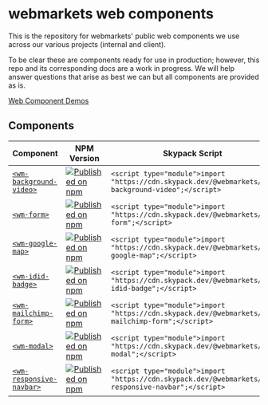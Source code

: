 # webmarkets web components

This is the repository for webmarkets' public web components we use across our various projects (internal and client).

To be clear these are components ready for use in production; however, this repo and its corresponding docs are a work in progress. We will help answer questions that arise as best we can but all components are provided as is.

[Web Component Demos](https://webmarkets-web-components.web.app/)

## Components

| Component     | NPM Version | Skypack Script
| --------------| ----------- | ------------
| [`<wm-background-video>`](https://github.com/Webmarkets/wm-web-components/tree/main/packages/wm-background-video) | [![Published on npm](https://img.shields.io/npm/v/@webmarkets/wm-background-video.svg)](https://www.npmjs.com/package/@webmarkets/wm-background-video) | `<script type="module">import "https://cdn.skypack.dev/@webmarkets/wm-background-video";</script>`
| [`<wm-form>`](https://github.com/Webmarkets/wm-web-components/tree/main/packages/wm-form) | [![Published on npm](https://img.shields.io/npm/v/@webmarkets/wm-form.svg)](https://www.npmjs.com/package/@webmarkets/wm-form) | `<script type="module">import "https://cdn.skypack.dev/@webmarkets/wm-form";</script>`
| [`<wm-google-map>`](https://github.com/Webmarkets/wm-web-components/tree/main/packages/wm-google-map) | [![Published on npm](https://img.shields.io/npm/v/@webmarkets/wm-google-map.svg)](https://www.npmjs.com/package/@webmarkets/wm-google-map) | `<script type="module">import "https://cdn.skypack.dev/@webmarkets/wm-google-map";</script>`
| [`<wm-idid-badge>`](https://github.com/Webmarkets/wm-web-components/tree/main/packages/wm-idid-badge) | [![Published on npm](https://img.shields.io/npm/v/@webmarkets/wm-idid-badge.svg)](https://www.npmjs.com/package/@webmarkets/wm-idid-badge) | `<script type="module">import "https://cdn.skypack.dev/@webmarkets/wm-idid-badge";</script>`
| [`<wm-mailchimp-form>`](https://github.com/Webmarkets/wm-web-components/tree/main/packages/wm-mailchimp-form) | [![Published on npm](https://img.shields.io/npm/v/@webmarkets/wm-mailchimp-form.svg)](https://www.npmjs.com/package/@webmarkets/wm-mailchimp-form) | `<script type="module">import "https://cdn.skypack.dev/@webmarkets/wm-mailchimp-form";</script>`
| [`<wm-modal>`](https://github.com/Webmarkets/wm-web-components/tree/main/packages/wm-modal) | [![Published on npm](https://img.shields.io/npm/v/@webmarkets/wm-modal.svg)](https://www.npmjs.com/package/@webmarkets/wm-modal) | `<script type="module">import "https://cdn.skypack.dev/@webmarkets/wm-modal";</script>`
| [`<wm-responsive-navbar>`](https://github.com/Webmarkets/wm-web-components/tree/main/packages/wm-responsive-navbar) | [![Published on npm](https://img.shields.io/npm/v/@webmarkets/wm-responsive-navbar.svg)](https://www.npmjs.com/package/@webmarkets/wm-responsive-navbar) | `<script type="module">import "https://cdn.skypack.dev/@webmarkets/wm-responsive-navbar";</script>`


